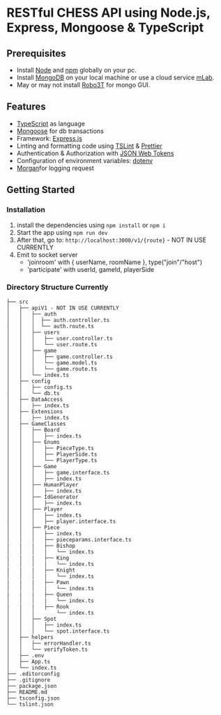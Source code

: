 # RESTful CHESS API using Node.js, Express, Mongoose & TypeScript

## Prerequisites

- Install [Node](https://nodejs.org/en/) and [npm](https://www.npmjs.com/) globally  on your pc.
- Install [MongoDB](https://docs.mongodb.com/manual/administration/install-community/) on your local machine or use a cloud service [mLab](https://mlab.com/).
- May or may not install [Robo3T](https://robomongo.org/) for mongo GUI.

## Features

- [TypeScript](https://www.typescriptlang.org/) as language
- [Mongoose](https://mongoosejs.com/) for db transactions
- Framework: [Express.js](https://expressjs.com/)
- Linting and formatting code using [TSLint](https://palantir.github.io/tslint/) & [Prettier](https://prettier.io/)
- Authentication & Authorization with [JSON Web Tokens](https://jwt.io/)
- Configuration of environment variables: [dotenv](https://github.com/motdotla/dotenv)
- [Morgan](https://github.com/expressjs/morgan)for logging request

## Getting Started

### Installation

1. install the dependencies using `npm install` or `npm i`
2. Start the app using `npm run dev`
3. After that, go to: `http://localhost:3000/v1/{route}` - NOT IN USE CURRENTLY
4. Emit to socket server 
    - 'joinroom' with { userName, roomName }, type("join"/"host")
    - 'participate' with userId, gameId, playerSide

### Directory Structure Currently
```
├── src
│   ├── apiV1 - NOT IN USE CURRENTLY
│   │   ├── auth
│   │   │  ├── auth.controller.ts
│   │   │  └── auth.route.ts
│   │   ├── users
│   │   │   ├── user.controller.ts
│   │   │   └── user.route.ts
│   │   ├── game
│   │   │   ├── game.controller.ts
│   │   │   └── game.model.ts
│   │   │   └── game.route.ts
│   │   └── index.ts
│   ├── config
│   │   ├── config.ts
│   │   └── db.ts
│   ├── DataAccess
│   │   ├── index.ts
│   ├── Extensions
│   │   ├── index.ts
│   ├── GameClasses
│   │   ├── Board
│   │   │   ├── index.ts
│   │   ├── Enums
│   │   │   ├── PieceType.ts
│   │   │   ├── PlayerSide.ts
│   │   │   └── PlayerType.ts
│   │   ├── Game
│   │   │   ├── game.interface.ts
│   │   │   ├── index.ts
│   │   ├── HumanPlayer
│   │   │   ├── index.ts
│   │   ├── IdGenerator
│   │   │   ├── index.ts
│   │   ├── Player
│   │   │   ├── index.ts
│   │   │   ├── player.interface.ts
│   │   ├── Piece
│   │   │   ├── index.ts
│   │   │   ├── pieceparams.interface.ts
|   |   |   ├── Bishop
│   │   │   |   └── index.ts
|   |   |   ├── King
│   │   │   |   └── index.ts
|   |   |   ├── Knight
│   │   │   |   └── index.ts
|   |   |   ├── Pawn
│   │   │   |   └── index.ts
|   |   |   ├── Queen
│   │   │   |   └── index.ts
|   |   |   ├── Rook
│   │   │       └── index.ts
│   │   ├── Spot
│   │   │   ├── index.ts
│   │   │   └── spot.interface.ts
│   ├── helpers
│   │   ├── errorHandler.ts
│   │   └── verifyToken.ts
│   ├── .env
│   ├── App.ts
│   └── index.ts
├── .editorconfig
├── .gitignore
├── package.json
├── README.md
├── tsconfig.json
└── tslint.json
```